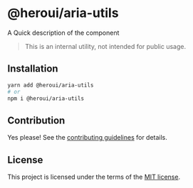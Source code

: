 # @heroui/aria-utils

A Quick description of the component

> This is an internal utility, not intended for public usage.

## Installation

```sh
yarn add @heroui/aria-utils
# or
npm i @heroui/aria-utils
```

## Contribution

Yes please! See the
[contributing guidelines](https://github.com/frontio-ai/heroui/blob/master/CONTRIBUTING.md)
for details.

## License

This project is licensed under the terms of the
[MIT license](https://github.com/frontio-ai/heroui/blob/master/LICENSE).
